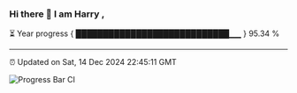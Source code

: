 ### Hi there 👋 I am Harry , 

⏳ Year progress { ████████████████████████████▁▁ } 95.34 %

---

⏰ Updated on Sat, 14 Dec 2024 22:45:11 GMT

![Progress Bar CI](https://github.com/duykhang68/duykhang68/workflows/Progress%20Bar%20CI/badge.svg)
